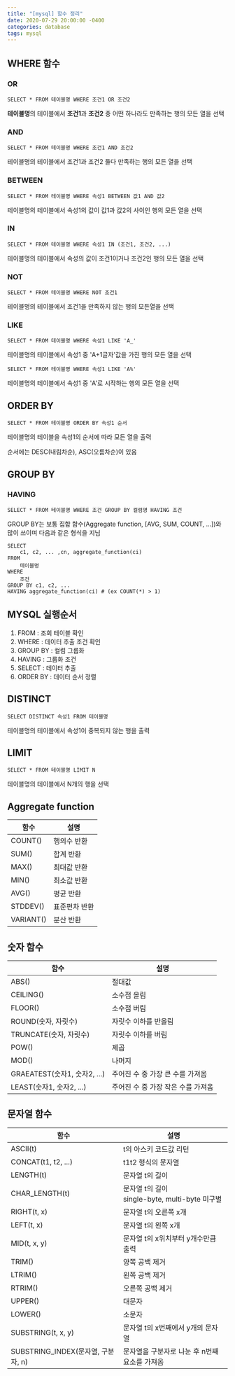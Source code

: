 ```yaml
---
title: "[mysql] 함수 정리"
date: 2020-07-29 20:00:00 -0400
categories: database
tags: mysql
---
```

## WHERE 함수

### OR

```shell
SELECT * FROM 테이블명 WHERE 조건1 OR 조건2
```

**테이블명**의 테이블에서 **조건1**과 **조건2** 중 어떤 하나라도 만족하는 행의 모든 열을 선택

### AND

```shell
SELECT * FROM 테이블명 WHERE 조건1 AND 조건2
```

테이블명의 테이블에서 조건1과 조건2 둘다 만족하는 행의 모든 열을 선택

### BETWEEN

```shell
SELECT * FROM 테이블명 WHERE 속성1 BETWEEN 값1 AND 값2
```

테이블명의 테이블에서 속성1의 값이 값1과 값2의 사이인 행의 모든 열을 선택

### IN

```shell
SELECT * FROM 테이블명 WHERE 속성1 IN (조건1, 조건2, ...)
```

테이블명의 테이블에서 속성의 값이 조건1이거나 조건2인 행의 모든 열을 선택

### NOT

```shell
SELECT * FROM 테이블명 WHERE NOT 조건1
```

테이블명의 테이블에서 조건1을 만족하지 않는 행의 모든열을 선택

### LIKE

```shell
SELECT * FROM 테이블명 WHERE 속성1 LIKE 'A_'
```

테이블명의 테이블에서 속성1 중 'A+1글자'값을 가진 행의 모든 열을 선택

```shell
SELECT * FROM 테이블명 WHERE 속성1 LIKE 'A%'
```

테이블명의 테이블에서 속성1 중 'A'로 시작하는 행의 모든 열을 선택



## ORDER BY

```shell
SELECT * FROM 테이블명 ORDER BY 속성1 순서
```

테이블명의 테이블을 속성1의 순서에 따라 모든 열을 출력

순서에는 DESC(내림차순), ASC(오름차순)이 있음



## GROUP BY

### HAVING

```shell
SELECT * FROM 테이블명 WHERE 조건 GROUP BY 컬럼명 HAVING 조건
```

GROUP BY는 보통 집합 함수(Aggregate function, [AVG, SUM, COUNT, ...])와 많이 쓰이며 다음과 같은 형식을 지님

```shell
SELECT
	c1, c2, ... ,cn, aggregate_function(ci)
FROM
	테이블명
WHERE
	조건
GROUP BY c1, c2, ...
HAVING aggregate_function(ci) # (ex COUNT(*) > 1)
```



## MYSQL 실행순서

1. FROM : 조회 테이블 확인
2. WHERE : 데이터 추출 조건 확인
3. GROUP BY : 컬럼 그룹화
4. HAVING : 그룹화 조건
5. SELECT : 데이터 추출
6. ORDER BY : 데이터 순서 정렬



## DISTINCT

```shell
SELECT DISTINCT 속성1 FROM 테이블명
```

테이블명의 테이블에서 속성1이 중복되지 않는 행을 출력



## LIMIT

```shell
SELECT * FROM 테이블명 LIMIT N
```

테이블명의 테이블에서 N개의 행을 선택



## Aggregate function

| 함수      | 설명          |
| --------- | ------------- |
| COUNT()   | 행의수 반환   |
| SUM()     | 합계 반환     |
| MAX()     | 최대값 반환   |
| MIN()     | 최소값 반환   |
| AVG()     | 평균 반환     |
| STDDEV()  | 표준편차 반환 |
| VARIANT() | 분산 반환     |



## 숫자 함수

| 함수                         | 설명                               |
| ---------------------------- | ---------------------------------- |
| ABS()                        | 절대값                             |
| CEILING()                    | 소수점 올림                        |
| FLOOR()                      | 소수점 버림                        |
| ROUND(숫자, 자릿수)          | 자릿수 이하를 반올림               |
| TRUNCATE(숫자, 자릿수)       | 자릿수 이하를 버림                 |
| POW()                        | 제곱                               |
| MOD()                        | 나머지                             |
| GRAEATEST(숫자1, 숫자2, ...) | 주어진 수 중 가장 큰 수를 가져옴   |
| LEAST(숫자1, 숫자2, ...)     | 주어진 수 중 가장 작은 수를 가져옴 |

## 문자열 함수

| 함수                               | 설명                                                |
| ---------------------------------- | --------------------------------------------------- |
| ASCII(t)                           | t의 아스키 코드값 리턴                              |
| CONCAT(t1, t2, ...)                | t1t2 형식의 문자열                                  |
| LENGTH(t)                          | 문자열 t의 길이                                     |
| CHAR_LENGTH(t)                     | 문자열 t의 길이<br />single-byte, multi-byte 미구별 |
| RIGHT(t, x)                        | 문자열 t의 오른쪽 x개                               |
| LEFT(t, x)                         | 문자열 t의 왼쪽 x개                                 |
| MID(t, x, y)                       | 문자열 t의 x위치부터 y개수만큼 출력                 |
| TRIM()                             | 양쪽 공백 제거                                      |
| LTRIM()                            | 왼쪽 공백 제거                                      |
| RTRIM()                            | 오른쪽 공백 제거                                    |
| UPPER()                            | 대문자                                              |
| LOWER()                            | 소문자                                              |
| SUBSTRING(t, x, y)                 | 문자열 t의 x번째에서 y개의 문자열                   |
| SUBSTRING_INDEX(문자열, 구분자, n) | 문자열을 구분자로 나눈 후 n번째 요소를 가져옴       |

